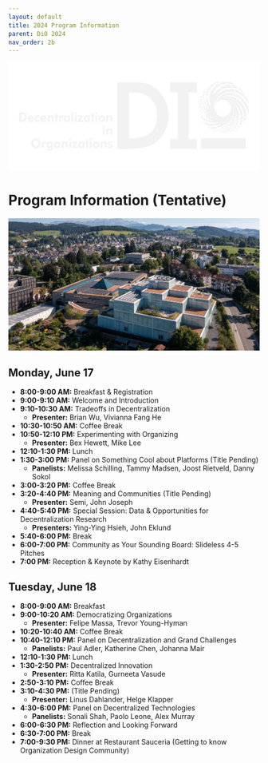 ```yaml
---
layout: default
title: 2024 Program Information
parent: DiO 2024
nav_order: 2b
---
```



![cover](/asset/logo.png)

# Program Information (Tentative)

![DiO 2024](dio_2024_photos/dio_2024_1.jpg)

## Monday, June 17

- **8:00-9:00 AM:** Breakfast & Registration
- **9:00-9:10 AM:** Welcome and Introduction
- **9:10-10:30 AM:** Tradeoffs in Decentralization
  - **Presenter:** Brian Wu, Vivianna Fang He
- **10:30-10:50 AM:** Coffee Break
- **10:50-12:10 PM:** Experimenting with Organizing
  - **Presenter:** Bex Hewett, Mike Lee
- **12:10-1:30 PM:** Lunch
- **1:30-3:00 PM:** Panel on Something Cool about Platforms (Title Pending)
  - **Panelists:** Melissa Schilling, Tammy Madsen, Joost Rietveld, Danny Sokol
- **3:00-3:20 PM:** Coffee Break
- **3:20-4:40 PM:** Meaning and Communities (Title Pending)
  - **Presenter:** Semi, John Joseph
- **4:40-5:40 PM:** Special Session: Data & Opportunities for Decentralization Research
  - **Presenters:** Ying-Ying Hsieh, John Eklund
- **5:40-6:00 PM:** Break
- **6:00-7:00 PM:** Community as Your Sounding Board: Slideless 4-5 Pitches
- **7:00 PM:** Reception & Keynote by Kathy Eisenhardt

## Tuesday, June 18

- **8:00-9:00 AM:** Breakfast
- **9:00-10:20 AM:** Democratizing Organizations
  - **Presenter:** Felipe Massa, Trevor Young-Hyman
- **10:20-10:40 AM:** Coffee Break
- **10:40-12:10 PM:** Panel on Decentralization and Grand Challenges
  - **Panelists:** Paul Adler, Katherine Chen, Johanna Mair
- **12:10-1:30 PM:** Lunch
- **1:30-2:50 PM:** Decentralized Innovation
  - **Presenter:** Ritta Katila, Gurneeta Vasude
- **2:50-3:10 PM:** Coffee Break
- **3:10-4:30 PM:** (Title Pending)
  - **Presenter:** Linus Dahlander, Helge Klapper
- **4:30-6:00 PM:** Panel on Decentralized Technologies
  - **Panelists:** Sonali Shah, Paolo Leone, Alex Murray
- **6:00-6:30 PM:** Reflection and Looking Forward
- **6:30-7:00 PM:** Break
- **7:00-9:30 PM:** Dinner at Restaurant Sauceria (Getting to know Organization Design Community)